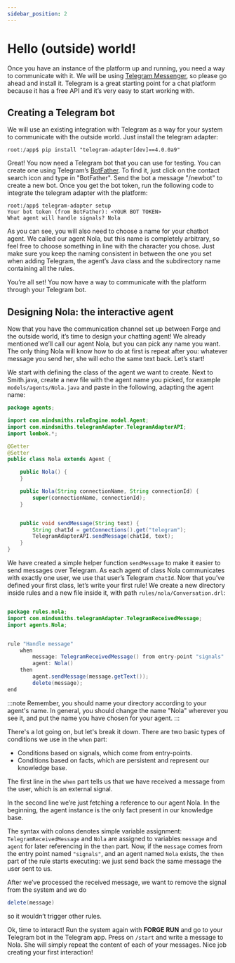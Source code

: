 ```yaml
---
sidebar_position: 2
---
```


# Hello (outside) world!

Once you have an instance of the platform up and running, you need a way to communicate with it.
We will be using [Telegram Messenger](https://telegram.org/), so please go ahead and install it.
Telegram is a great starting point for a chat platform because it has a free API and it’s very easy to start working with.

## Creating a Telegram bot

We will use an existing integration with Telegram as a way for your system to communicate with the outside world. Just install the telegram adapter:

```
root:/app$ pip install "telegram-adapter[dev]==4.0.0a9"
```

Great! You now need a Telegram bot that you can use for testing. You can create one using Telegram’s [BotFather](https://core.telegram.org/bots). To find it, just click on the contact search icon and type in "BotFather". Send the bot a message "/newbot" to create a new bot. 
Once you get the bot token, run the following code to integrate the telegram adapter with the platform:

```shell
root:/app$ telegram-adapter setup
Your bot token (from BotFather): <YOUR BOT TOKEN>
What agent will handle signals? Nola
```

As you can see, you will also need to choose a name for your chatbot agent. We called our agent Nola, but this name is completely arbitrary, so feel free to choose something in line with the character you chose. Just make sure you keep the naming consistent in between the one you set when adding Telegram, the agent’s Java class and the subdirectory name containing all the rules.


You’re all set! You now have a way to communicate with the platform through your Telegram bot.

## Designing Nola: the interactive agent

Now that you have the communication channel set up between Forge and the outside world, it’s time to design your chatting agent!
We already mentioned we’ll call our agent Nola, but you can pick any name you want. The only thing Nola will know how to do at first is repeat after you: whatever message you send her, she will echo the same text back. Let’s start!

We start with defining the class of the agent we want to create. Next to Smith.java, create a new file with the agent name you picked, for example ```models/agents/Nola.java``` and paste in the following, adapting the agent name:


```java title="models/agents/Nola.java"
package agents;

import com.mindsmiths.ruleEngine.model.Agent;
import com.mindsmiths.telegramAdapter.TelegramAdapterAPI;
import lombok.*;

@Getter
@Setter
public class Nola extends Agent {

    public Nola() {
    }

    public Nola(String connectionName, String connectionId) {
        super(connectionName, connectionId);
    }


    public void sendMessage(String text) {
        String chatId = getConnections().get("telegram");
        TelegramAdapterAPI.sendMessage(chatId, text);
    }
}
```
We have created a simple helper function ```sendMessage``` to make it easier to send messages over Telegram. As each agent of class Nola communicates with exactly one user, we use that user’s Telegram ```chatId```.  Now that you’ve defined your first class, let’s write your first rule! We create a new directory inside rules and a new file inside it, with path ```rules/nola/Conversation.drl```:

```java title="rules/nola/Conversation.drl"

package rules.nola;
import com.mindsmiths.telegramAdapter.TelegramReceivedMessage;
import agents.Nola;


rule "Handle message"
    when
        message: TelegramReceivedMessage() from entry-point "signals"
        agent: Nola()
    then
        agent.sendMessage(message.getText());
        delete(message);
end
```

:::note
Remember, you should name your directory according to your agent's name. In general, you should change the name "Nola" wherever you see it, and put the name you have chosen for your agent.
:::

There's a lot going on, but let's break it down. There are two basic types of conditions we use in the ```when``` part:
* Conditions based on signals, which come from entry-points.
* Conditions based on facts, which are persistent and represent our knowledge base.


The first line in the ```when``` part tells us that we have received a message from the user, which is an external signal.


In the second line we’re just fetching a reference to our agent Nola. In the beginning, the agent instance is the only fact present in our knowledge base.

The syntax with colons denotes simple variable assignment: ```TelegramReceivedMessage``` and ``Nola`` are assigned to variables ```message``` and ```agent``` for later referencing in the ```then``` part.  Now, if the ```message``` comes from the entry point named ```"signals"```, and an agent named ```Nola``` exists, the ```then``` part of the rule starts executing: we just send back the same message the user sent to us.


After we’ve processed the received message, we want to remove the signal from the system and we do 
```java
delete(message)
```

so it wouldn’t trigger other rules.

Ok, time to interact! Run the system again with **FORGE RUN** and go to your Telegram bot in the Telegram app. Press on ```/start``` and write a message to Nola. She will simply repeat the content of each of your messages. Nice job creating your first interaction!

